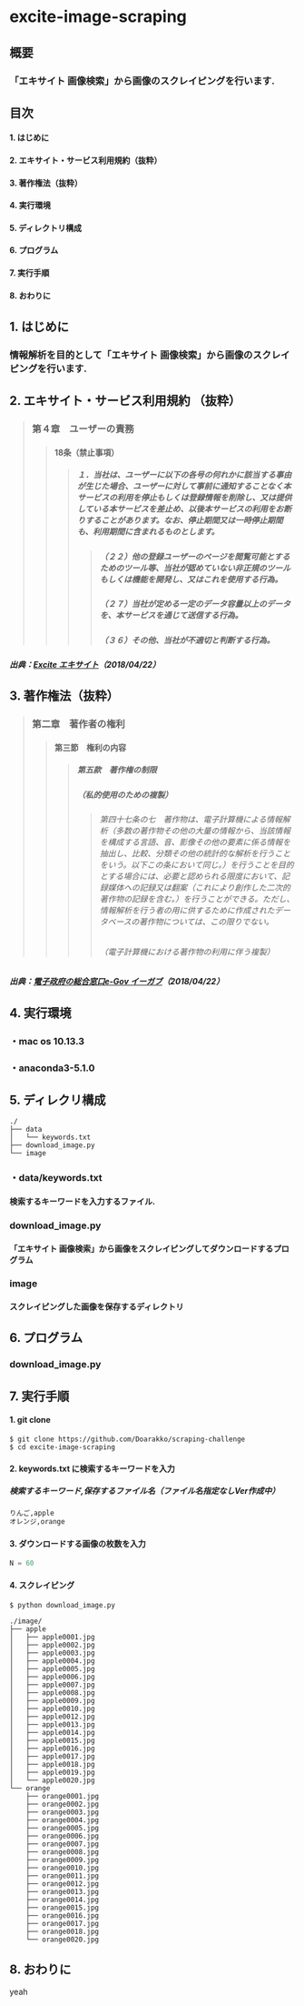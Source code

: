 # excite-image-scraping
## 概要
### 「エキサイト 画像検索」から画像のスクレイピングを行います.

## 目次
#### 1. はじめに
#### 2. エキサイト・サービス利用規約（抜粋）
#### 3. 著作権法（抜粋）
#### 4. 実行環境
#### 5. ディレクトリ構成
#### 6. プログラム
#### 7. 実行手順
#### 8. おわりに

## 1. はじめに
### 情報解析を目的として「エキサイト 画像検索」から画像のスクレイピングを行います.

## 2. エキサイト・サービス利用規約 （抜粋）
> ### 第４章　ユーザーの責務
>> #### 18条（禁止事項）
>>> ##### １．当社は、ユーザーに以下の各号の何れかに該当する事由が生じた場合、ユーザーに対して事前に通知することなく本サービスの利用を停止もしくは登録情報を削除し、又は提供している本サービスを差止め、以後本サービスの利用をお断りすることがあります。なお、停止期間又は一時停止期間も、利用期間に含まれるものとします。
>>>> ##### （２２）他の登録ユーザーのページを閲覧可能とするためのツール等、当社が認めていない非正規のツールもしくは機能を開発し、又はこれを使用する行為。
>>>> ##### （２７）当社が定める一定のデータ容量以上のデータを、本サービスを通じて送信する行為。
>>>> ##### （３６）その他、当社が不適切と判断する行為。

##### 出典：[Excite エキサイト](https://info.excite.co.jp/top/agreement.html)（2018/04/22）

## 3. 著作権法（抜粋）
> ### 第二章　著作者の権利
>> #### 第三節　権利の内容
>>> ##### 第五款　著作権の制限
>>> ##### （私的使用のための複製）
>>>> ###### 第四十七条の七　著作物は、電子計算機による情報解析（多数の著作物その他の大量の情報から、当該情報を構成する言語、音、影像その他の要素に係る情報を抽出し、比較、分類その他の統計的な解析を行うことをいう。以下この条において同じ。）を行うことを目的とする場合には、必要と認められる限度において、記録媒体への記録又は翻案（これにより創作した二次的著作物の記録を含む。）を行うことができる。ただし、情報解析を行う者の用に供するために作成されたデータベースの著作物については、この限りでない。
>>>> ###### （電子計算機における著作物の利用に伴う複製）

##### 出典：[電子政府の総合窓口e-Gov イーガブ](http://elaws.e-gov.go.jp/search/elawsSearch/elaws_search/lsg0500/detail?lawId=345AC0000000048&openerCode=1)（2018/04/22）

## 4. 実行環境
### ・mac os 10.13.3
### ・anaconda3-5.1.0

## 5. ディレクリ構成
```
./
├── data
│   └── keywords.txt
├── download_image.py
└── image
```
### ・data/keywords.txt
#### 検索するキーワードを入力するファイル.

### download_image.py
#### 「エキサイト 画像検索」から画像をスクレイピングしてダウンロードするプログラム

### image
#### スクレイピングした画像を保存するディレクトリ

## 6. プログラム
### download_image.py

## 7. 実行手順
#### 1. git clone
```
$ git clone https://github.com/Doarakko/scraping-challenge
$ cd excite-image-scraping
```
#### 2. keywords.txt に検索するキーワードを入力
##### 検索するキーワード,保存するファイル名（ファイル名指定なしVer作成中）

```txt:keywords.txt
りんご,apple
オレンジ,orange
```

#### 3. ダウンロードする画像の枚数を入力
```python:download_image.py
N = 60
```

#### 4. スクレイピング
```
$ python download_image.py
```

```
./image/
├── apple
│   ├── apple0001.jpg
│   ├── apple0002.jpg
│   ├── apple0003.jpg
│   ├── apple0004.jpg
│   ├── apple0005.jpg
│   ├── apple0006.jpg
│   ├── apple0007.jpg
│   ├── apple0008.jpg
│   ├── apple0009.jpg
│   ├── apple0010.jpg
│   ├── apple0012.jpg
│   ├── apple0013.jpg
│   ├── apple0014.jpg
│   ├── apple0015.jpg
│   ├── apple0016.jpg
│   ├── apple0017.jpg
│   ├── apple0018.jpg
│   ├── apple0019.jpg
│   └── apple0020.jpg
└── orange
    ├── orange0001.jpg
    ├── orange0002.jpg
    ├── orange0003.jpg
    ├── orange0004.jpg
    ├── orange0005.jpg
    ├── orange0006.jpg
    ├── orange0007.jpg
    ├── orange0008.jpg
    ├── orange0009.jpg
    ├── orange0010.jpg
    ├── orange0011.jpg
    ├── orange0012.jpg
    ├── orange0013.jpg
    ├── orange0014.jpg
    ├── orange0015.jpg
    ├── orange0016.jpg
    ├── orange0017.jpg
    ├── orange0018.jpg
    └── orange0020.jpg
```

## 8. おわりに
yeah
